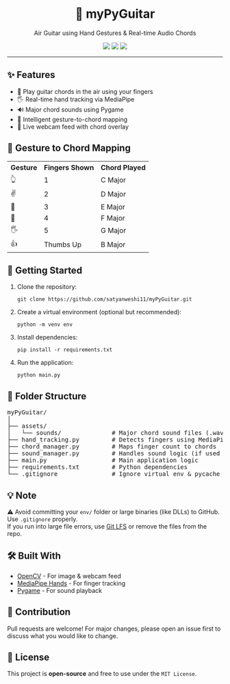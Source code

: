 <h1 align="center">🎸 myPyGuitar</h1>
<p align="center">Air Guitar using Hand Gestures & Real-time Audio Chords</p>

<p align="center">
  <img src="https://img.shields.io/badge/python-3.8+-blue.svg" />
  <img src="https://img.shields.io/badge/OpenCV-%3E%3D4.0-orange" />
  <img src="https://img.shields.io/badge/MediaPipe-Hands-red" />
</p>

<hr />

<h2>✨ Features</h2>
<ul>
  <li>🎵 Play guitar chords in the air using your fingers</li>
  <li>🖐️ Real-time hand tracking via MediaPipe</li>
  <li>🔊 Major chord sounds using Pygame</li>
  <li>🧠 Intelligent gesture-to-chord mapping</li>
  <li>🎥 Live webcam feed with chord overlay</li>
</ul>

<h2>🧠 Gesture to Chord Mapping</h2>

<table>
  <tr>
    <th>Gesture</th>
    <th>Fingers Shown</th>
    <th>Chord Played</th>
  </tr>
  <tr>
    <td>👆</td>
    <td>1</td>
    <td>C Major</td>
  </tr>
  <tr>
    <td>✌️</td>
    <td>2</td>
    <td>D Major</td>
  </tr>
  <tr>
    <td>🤟</td>
    <td>3</td>
    <td>E Major</td>
  </tr>
  <tr>
    <td>🖖</td>
    <td>4</td>
    <td>F Major</td>
  </tr>
  <tr>
    <td>🖐️</td>
    <td>5</td>
    <td>G Major</td>
  </tr>
  <tr>
    <td>👍</td>
    <td>Thumbs Up</td>
    <td>B Major</td>
  </tr>
</table>

<h2>🚀 Getting Started</h2>

<ol>
  <li>Clone the repository:
    <pre><code>git clone https://github.com/satyanweshi11/myPyGuitar.git</code></pre>
  </li>
  <li>Create a virtual environment (optional but recommended):
    <pre><code>python -m venv env</code></pre>
  </li>
  <li>Install dependencies:
    <pre><code>pip install -r requirements.txt</code></pre>
  </li>
  <li>Run the application:
    <pre><code>python main.py</code></pre>
  </li>
</ol>

<h2>📁 Folder Structure</h2>

<pre>
myPyGuitar/
│
├── assets/
│   └── sounds/              # Major chord sound files (.wav)
├── hand_tracking.py         # Detects fingers using MediaPipe
├── chord_manager.py         # Maps finger count to chords
├── sound_manager.py         # Handles sound logic (if used separately)
├── main.py                  # Main application logic
├── requirements.txt         # Python dependencies
└── .gitignore               # Ignore virtual env & pycache
</pre>

<h2>💡 Note</h2>

<p>
⚠️ Avoid committing your <code>env/</code> folder or large binaries (like DLLs) to GitHub. Use <code>.gitignore</code> properly.<br />
If you run into large file errors, use <a href="https://git-lfs.github.com/">Git LFS</a> or remove the files from the repo.
</p>

<h2>🛠️ Built With</h2>
<ul>
  <li><a href="https://opencv.org/">OpenCV</a> - For image & webcam feed</li>
  <li><a href="https://mediapipe.dev/">MediaPipe Hands</a> - For finger tracking</li>
  <li><a href="https://www.pygame.org/">Pygame</a> - For sound playback</li>
</ul>

<h2>🙌 Contribution</h2>
<p>Pull requests are welcome! For major changes, please open an issue first to discuss what you would like to change.</p>

<h2>📜 License</h2>
<p>This project is <b>open-source</b> and free to use under the <code>MIT License</code>.</p>
